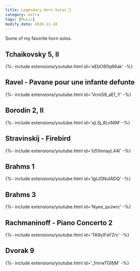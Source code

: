 ```yaml
---
title: Legendary Horn Solos 💛
category: extra
tags: [Music]
modify_date: 2020-11-18
---
```


Some of my favorite horn solos.
<!--more-->

## Tchaikovsky 5, II
<div>{%- include extensions/youtube.html id='eEbO80q66ak' -%}</div>

## Ravel - Pavane pour une infante defunte
<div>{%- include extensions/youtube.html id='VcmS9_aEf_Y' -%}</div>

## Borodin 2, II
<div>{%- include extensions/youtube.html id='qLSj_8LnNIM' -%}</div>

## Stravinskij - Firebird
<div>{%- include extensions/youtube.html id='b51mnayL44I' -%}</div>

## Brahms 1
<div>{%- include extensions/youtube.html id='lgtJGNuIADQ' -%}</div>

## Brahms 3
<div>{%- include extensions/youtube.html id='Nyee_qvJwrc' -%}</div>

## Rachmaninoff - Piano Concerto 2
<div>{%- include extensions/youtube.html id='TA9yIFaYZrc' -%}</div>

## Dvorak 9
<div>{%- include extensions/youtube.html id='_1mrwTGIfjM' -%}</div>
